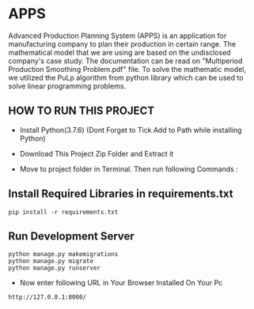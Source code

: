 # APPS

Advanced Production Planning System (APPS) is an application for manufacturing company to plan their production in certain range. The mathematical model that we are using are based on the undisclosed company's case study. The documentation can be read on "Multiperiod Production Smoothing Problem.pdf" file. To solve the mathematic model, we utilized the PuLp algorithm from python library which can be used to solve linear programming problems.


## HOW TO RUN THIS PROJECT
- Install Python(3.7.6) (Dont Forget to Tick Add to Path while installing Python)

- Download This Project Zip Folder and Extract it
- Move to project folder in Terminal. Then run following Commands :

## Install Required Libraries in requirements.txt
```
pip install -r requirements.txt
```

## Run Development Server

```
python manage.py makemigrations
python manage.py migrate
python manage.py runserver
```

- Now enter following URL in Your Browser Installed On Your Pc
```
http://127.0.0.1:8000/
```
